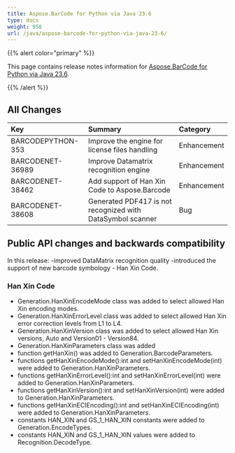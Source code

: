```yaml
---
title: Aspose.BarCode for Python via Java 23.6
type: docs
weight: 950
url: /java/aspose-barcode-for-python-via-java-23-6/
---
```


{{% alert color="primary" %}} 

This page contains release notes information for [Aspose.BarCode for Python via Java 23.6](https://downloads.aspose.com/barcode/python-java/new-releases/aspose.barcode-for-python-via-java-23.6/).

{{% /alert %}} 
## **All Changes**

|**Key**|**Summary**|**Category**|
| :- | :- | :- |
|BARCODEPYTHON-353|Improve the engine for license files handling|Enhancement|
|BARCODENET-36989|Improve Datamatrix recognition engine|Enhancement|
|BARCODENET-38462|Add support of Han Xin Code to Aspose.Barcode|Enhancement|
|BARCODENET-38608|Generated PDF417 is not recognized with DataSymbol scanner|Bug|

## Public API changes and backwards compatibility

In this release:
-improved DataMatrix recognition quality
-introduced the support of new barcode symbology - Han Xin Code.

### Han Xin Code

- Generation.HanXinEncodeMode class was added to select allowed Han Xin encoding modes.
- Generation.HanXinErrorLevel class was added to select allowed Han Xin error correction levels from L1 to L4.
- Generation.HanXinVersion class was added to select allowed Han Xin versions, Auto and Version01 - Version84.
- Generation.HanXinParameters class was added
- function getHanXin() was added to Generation.BarcodeParameters.
- functions getHanXinEncodeMode():int and setHanXinEncodeMode(int) were added to Generation.HanXinParameters.
- functions getHanXinErrorLevel():int and setHanXinErrorLevel(int) were added to Generation.HanXinParameters.
- functions getHanXinVersion():int and setHanXinVersion(int) were added to Generation.HanXinParameters.
- functions getHanXinECIEncoding():int and setHanXinECIEncoding(int) were added to Generation.HanXinParameters.
- constants HAN_XIN and GS_1_HAN_XIN constants were added to Generation.EncodeTypes.
- constants HAN_XIN and GS_1_HAN_XIN values were added to Recognition.DecodeType.

